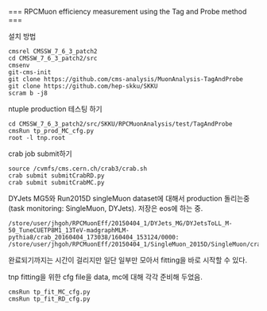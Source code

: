 === RPCMuon efficiency measurement using the Tag and Probe method ===

설치 방법
```
cmsrel CMSSW_7_6_3_patch2
cd CMSSW_7_6_3_patch2/src
cmsenv
git-cms-init
git clone https://github.com/cms-analysis/MuonAnalysis-TagAndProbe 
git clone https://github.com/hep-skku/SKKU
scram b -j8
```

ntuple production 테스팅 하기

```
cd CMSSW_7_6_3_patch2/src/SKKU/RPCMuonAnalysis/test/TagAndProbe
cmsRun tp_prod_MC_cfg.py
root -l tnp.root
```

crab job submit하기

```
source /cvmfs/cms.cern.ch/crab3/crab.sh
crab submit submitCrabRD.py
crab submit submitCrabMC.py
```

DYJets MG5와 Run2015D singleMuon dataset에 대해서 production 돌리는중 (task monitoring: SingleMuon, DYJets). 저장은 eos에 하는 중.
```
/store/user/jhgoh/RPCMuonEff/20150404_1/DYJets_MG/DYJetsToLL_M-50_TuneCUETP8M1_13TeV-madgraphMLM-pythia8/crab_20160404_173038/160404_153124/0000:
/store/user/jhgoh/RPCMuonEff/20150404_1/SingleMuon_2015D/SingleMuon/crab_20160404_173352/160404_153427/0000
```
완료되기까지는 시간이 걸리지만 일단 일부만 모아서 fitting을 바로 시작할 수 있다.

tnp fitting을 위한 cfg file을 data, mc에 대해 각각 준비해 두었음.
```
cmsRun tp_fit_MC_cfg.py
cmsRun tp_fit_RD_cfg.py
```
